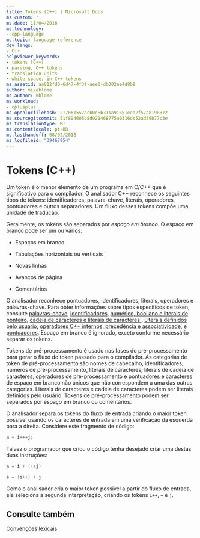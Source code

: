 ```yaml
---
title: Tokens (C++) | Microsoft Docs
ms.custom: ''
ms.date: 11/04/2016
ms.technology:
- cpp-language
ms.topic: language-reference
dev_langs:
- C++
helpviewer_keywords:
- tokens [C++]
- parsing, C++ tokens
- translation units
- white space, in C++ tokens
ms.assetid: aa812fd0-6d47-4f3f-aee0-db002ee4d8b9
author: mikeblome
ms.author: mblome
ms.workload:
- cplusplus
ms.openlocfilehash: 217061557acb0c8b311a91651eea2f57a8198872
ms.sourcegitcommit: 51f804005b8d921468775a0316de52ad39b77c3e
ms.translationtype: MT
ms.contentlocale: pt-BR
ms.lasthandoff: 08/02/2018
ms.locfileid: "39467954"
---
```

# <a name="tokens-c"></a>Tokens (C++)
Um token é o menor elemento de um programa em C/C++ que é significativo para o compilador. O analisador C++ reconhece os seguintes tipos de tokens: identificadores, palavra-chave, literais, operadores, pontuadores e outros separadores. Um fluxo desses tokens compõe uma unidade de tradução.  
  
 Geralmente, os tokens são separados por *espaço em branco*. O espaço em branco pode ser um ou vários:  
  
-   Espaços em branco  
  
-   Tabulações horizontais ou verticais  
  
-   Novas linhas  
  
-   Avanços de página  
  
-   Comentários  
  
 O analisador reconhece pontuadores, identificadores, literais, operadores e palavras-chave. Para obter informações sobre tipos específicos de token, consulte [palavras-chave](../cpp/keywords-cpp.md), [identificadores](../cpp/identifiers-cpp.md), [numérico, booliano e literais de ponteiro](../cpp/numeric-boolean-and-pointer-literals-cpp.md), [cadeia de caracteres e literais de caracteres ](../cpp/string-and-character-literals-cpp.md), [Literais definidos pelo usuário](../cpp/user-defined-literals-cpp.md), [operadores C++ internos, precedência e associatividade](../cpp/cpp-built-in-operators-precedence-and-associativity.md), e [pontuadores](../cpp/punctuators-cpp.md). Espaço em branco é ignorado, exceto conforme necessário separar os tokens.  
  
 Tokens de pré-processamento é usado nas fases do pré-processamento para gerar o fluxo do token passado para o compilador. As categorias de token de pré-processamento são nomes de cabeçalho, identificadores, números de pré-processamento, literais de caracteres, literais de cadeia de caracteres, operadores de pré-processamento e pontuadores e caracteres de espaço em branco não únicos que não correspondem a uma das outras categorias. Literais de caracteres e cadeia de caracteres podem ser literais definidos pelo usuário. Tokens de pré-processamento podem ser separados por espaço em branco ou comentários.  
  
 O analisador separa os tokens do fluxo de entrada criando o maior token possível usando os caracteres de entrada em uma verificação da esquerda para a direita. Considere este fragmento de código:  
  
```cpp 
a = i+++j;  
```  
  
 Talvez o programador que criou o código tenha desejado criar uma destas duas instruções:  
  
```cpp 
a = i + (++j)  
  
a = (i++) + j  
```  
  
 Como o analisador cria o maior token possível a partir do fluxo de entrada, ele seleciona a segunda interpretação, criando os tokens `i++`, `+` e `j`.  
  
## <a name="see-also"></a>Consulte também  
 [Convenções lexicais](../cpp/lexical-conventions.md)
